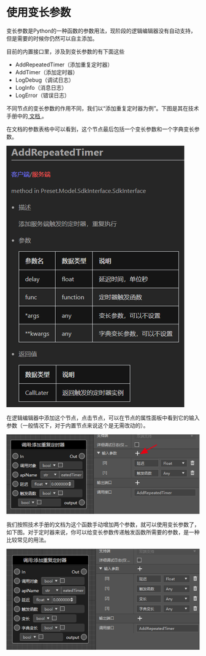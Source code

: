 # 使用变长参数

变长参数是Python的一种函数的参数用法，现阶段的逻辑编辑器没有自动支持，但是需要的时候你仍然可以自主添加。

目前的内置接口里，涉及到变长参数的有下面这些

- AddRepeatedTimer（添加重复定时器）
- AddTimer（添加定时器）
- LogDebug（调试日志）
- LogInfo（消息日志）
- LogError（错误日志）

不同节点的变长参数的作用不同，我们以“添加重复定时器为例”。下图是其在技术手册中的<a href="../../../../mcdocs/3-PresetAPI/预设对象/通用/SDK接口封装SdkInterface.html#addrepeatedtimer" rel="noopenner"> 文档 </a>。

在文档的参数表格中可以看到，这个节点最后包括一个变长参数和一个字典变长参数。

![image-20211104095205627](./images/image-20211104094208227.png)

在逻辑编辑器中添加这个节点，点击节点，可以在节点的属性面板中看到它的输入参数（一般情况下，对于内置节点来说这个是无需改动的）。

![image-20211109194323495](./images/image-20211109194323495.png)

我们按照技术手册的文档为这个函数手动增加两个参数，就可以使用变长参数了，如下图。对于定时器来说，你可以给变长参数传递触发函数所需要的参数，是一种比较常见的用法。

![image-20211109195209563](./images/image-20211109195209563.png)
